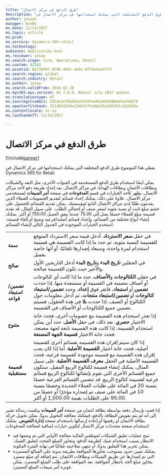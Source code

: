 ```yaml
---
title: "طرق الدفع في مركز الاتصال"
description: "يغطي هذا الموضوع طرق الدفع المختلفة التي يمكنك استخدامها في مركز الاتصال في Dynamics 365 for Retail."
author: josaw1
manager: AnnBe
ms.date: 11/14/2017
ms.topic: article
ms.prod: 
ms.service: dynamics-365-retail
ms.technology: 
audience: Application User
ms.reviewer: josaw
ms.search.scope: Core, Operations, Retail
ms.custom: 92163
ms.assetid: 8e738907-870b-466c-ab0c-07f4a4aa47f3
ms.search.region: global
ms.search.industry: Retail
ms.author: josaw
ms.search.validFrom: 2016-02-28
ms.dyn365.ops.version: AX 7.0.0, Retail July 2017 update
ms.translationtype: HT
ms.sourcegitcommit: 52b3e2e78a03ac67507ee65a03e0884e5ed44678
ms.openlocfilehash: 321d03d154c224b55ffedbe55a2d5952c2b29d9a
ms.contentlocale: ar-sa
ms.lasthandoff: 11/14/2017

---
```


# <a name="payment-methods-in-a-call-center"></a>طرق الدفع في مركز الاتصال

[!include[banner](includes/banner.md)]


يغطي هذا الموضوع طرق الدفع المختلفة التي يمكنك استخدامها في مركز الاتصال في Dynamics 365 for Retail.

يمكن أيضًا استخدام طرق الدفع المستخدمة في القنوات الأخرى، مثل النقد والشيكات وبطاقات الائتمان وبطاقات الهدايا، في مراكز الاتصال. بعد إعداد طريقة دفع لأحد مراكز الاتصال، يظهر كأحد الخيارات في قسم **المدفوعات** في صفحة **أمر المبيعات** لمستخدمي مركز الاتصال. علاوةً على ذلك، يمكنك إعداد قسائم لتقديم الخصومات للعملاء الذين يقدمون طلبًا لدى مراكز الاتصال التابع لمؤسستك. يمكن تقديم القسائم للحصول على خصم مبلغ ثابت أو نسبة مئوية لسعر صنف أو إجمالي الطلب. على سبيل المثال، قد تقدم قسيمة مبلغ للعملاء خصمًا يصل إلى 75.00 عندما ينفق العميل 750.00 أو أكثر. يمكنك إنشاء أنواع مختلفة من القسائم، وإعداد قسائم أصلية/فرعية ونسخ أو إلغاء قسيمة. استخدم الخيارات الموجودة في الجدول التالي لإنشاء القسائم.

|                           |                                                                                                                                                                                                                                                                                                                                                                                                                                                                                                                                                                                                                             |
|---------------------------|-----------------------------------------------------------------------------------------------------------------------------------------------------------------------------------------------------------------------------------------------------------------------------------------------------------------------------------------------------------------------------------------------------------------------------------------------------------------------------------------------------------------------------------------------------------------------------------------------------------------------------|
| **سمة**             | في حقل **سعر الاسترداد**، أدخل قيمة سعر الاسترداد المتوقع للقسيمة كنسبة مئوية، ثم حدد ما إذا كانت القسيمة هي قسيمة استخدام لمرة واحدة، وسيعاد إصدارها تلقائيًا، أو أنها خاصة بعميل.                                                                                                                                                                                                                                                                                                                                                                                       |
| **صالح**                 | في الحقلين **تاريخ البدء** و**تاريخ البدء** أدخل التاريخين الأول والأخير حيث تكون القسيمة صالحة.                                                                                                                                                                                                                                                                                                                                                                                                                                                                                                                     |
| **تضمين/استبعاد قواعد** | في حقلي **الكتالوجات** و**الأصناف**، حدد ما إذا كانت أي كتالوجات أو أصناف مضمنة في القسيمة أو مستبعدة منها. إذا حددت **تضمين** أو **استبعاد**، فانقر فوق **إعداد**، وحدد **تضمين/استبعاد كتالوجات‬** أو **تضمين/استبعاد منتجات‬**، ثم أدخل معلومات حول الكتالوج أو الصنف. إذا حددت **بلا** في هذه الحقول، فسيتم تضمين جميع الكتالوجات أو الأصناف في القسيمة.                                                                                                                                                                                                                          |
| **متنوع**         | إذا تعذر استخدام هذه القسيمة مع خصومات أخرى، فحدد خانة الاختيار **حصري‬**. بعد ذلك، في حقل **الأصل**، حدد أين يمكن استخدام القسيمة. إذا كانت ‏‫هذه القسيمة تابعة لجهة مصنعة،‬ فحدد خانة الاختيار **قسيمة الجهة المصنعة‬**.                                                                                                                                                                                                                                                                                                                                                                |
| **قسيمة مستقبلية**         | إذا كان سيتم إقران هذه القسيمة بقسائم أخرى كقسيمة أصلية، فحدد خانة اختيار **القسيمة الأصلية‬**. أما إذا كان يجب إقران هذه القسيمة مع قسيمة موجودة كقسيمة فرعية، فحدد القسيمة الأصلية في الحقل **معرف القسيمة الأصلية‬**. على سبيل المثال، يمكنك إنشاء قسيمة لكتالوج الربيع المقبل. ستكون جميع القسائم الأخرى التي تقوم بإنشائها لكتالوج الربيع قسائم فرعية لقسيمة كتالوج الربيع. قد تتضمن القسائم الفرعية خصمًا بنسبة 20 في المائة على طلبات العملاء الجديدة وخصمًا بنسبة 10 في المائة على صنف تم إصداره مؤخرًا أو خصمًا من 95.00 على الطلبات بقيمة 1,000.00 أو أكثر. |

إذا قمت بإرسال دفعة بواسطة بطاقة ائتمان من صفحة **أمر المبيعات** وتلقيت رسالة تشير إلى أنه لم يتم تفويض البطاقة بالدفع، فيمكنك معالجة التخويل يدويًا. يمكن تخويل حركة بطاقة الائتمان أو رفضها أو إعادة إرسالها باستخدام صفحة **إدارة التفويض‬**. يمكنك استخدام صفحة محددات مركز الاتصال لتكوين خيارات إضافية لمعالجة المدفوعات:

-   تتيح عمليات تعليق الشيكات لموظفي المالية معالجة الأوامر التي تم وضعها قيد الانتظار بسبب استخدام شيك كطريقة الدفع، وتجاوز المبلغ المحدد لتعليق الشيك. يمكن تحرير هذا التعليق يدويًا، أو تنتهي صلاحيته تلقائيًا في نهاية الفترة المكونة.
-   يمكنك تعيين حدود يستوجب تجاوزها الموافقة بطريقة يدوية على المبالغ المستردة التي تم إصدارها عن طريق الشيكات وبطاقات الائتمان. تتم إضافة أي مبلغ مسترد يتجاوز مبلغ الحد بانتظار الموافقة. بعد الموافقة على طلب المبلغ المسترد، يمكن فوترة أمر مبيعات المبلغ المسترد.






